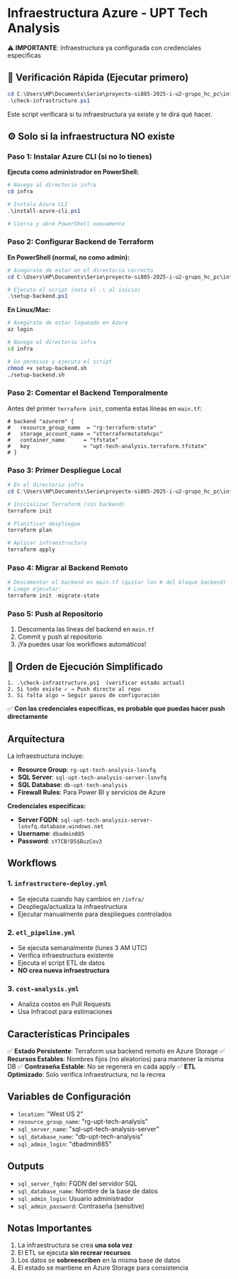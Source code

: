 # Infraestructura Azure - UPT Tech Analysis

⚠️ **IMPORTANTE**: Infraestructura ya configurada con credenciales específicas

## 🚀 **Verificación Rápida** (Ejecutar primero)

```powershell
cd C:\Users\HP\Documents\Serie\proyecto-si885-2025-i-u2-grupo_hc_pc\infra
.\check-infrastructure.ps1
```

Este script verificará si tu infraestructura ya existe y te dirá qué hacer.

## ⚙️ Solo si la infraestructura NO existe

### Paso 1: Instalar Azure CLI (si no lo tienes)

**Ejecuta como administrador en PowerShell:**
```powershell
# Navega al directorio infra
cd infra

# Instala Azure CLI
.\install-azure-cli.ps1

# Cierra y abre PowerShell nuevamente
```

### Paso 2: Configurar Backend de Terraform

**En PowerShell (normal, no como admin):**
```powershell
# Asegúrate de estar en el directorio correcto
cd C:\Users\HP\Documents\Serie\proyecto-si885-2025-i-u2-grupo_hc_pc\infra

# Ejecuta el script (nota el .\ al inicio)
.\setup-backend.ps1
```

**En Linux/Mac:**
```bash
# Asegúrate de estar logueado en Azure
az login

# Navega al directorio infra
cd infra

# Da permisos y ejecuta el script
chmod +x setup-backend.sh
./setup-backend.sh
```

### Paso 2: Comentar el Backend Temporalmente

Antes del primer `terraform init`, comenta estas líneas en `main.tf`:
```hcl
# backend "azurerm" {
#   resource_group_name  = "rg-terraform-state"
#   storage_account_name = "stterraformstatehcpc"
#   container_name      = "tfstate"
#   key                 = "upt-tech-analysis.terraform.tfstate"
# }
```

### Paso 3: Primer Despliegue Local

```powershell
# En el directorio infra
cd C:\Users\HP\Documents\Serie\proyecto-si885-2025-i-u2-grupo_hc_pc\infra

# Inicializar Terraform (sin backend)
terraform init

# Planificar despliegue
terraform plan

# Aplicar infraestructura
terraform apply
```

### Paso 4: Migrar al Backend Remoto

```powershell
# Descomentar el backend en main.tf (quitar los # del bloque backend)
# Luego ejecutar:
terraform init -migrate-state
```

### Paso 5: Push al Repositorio

1. Descomenta las líneas del backend en `main.tf`
2. Commit y push al repositorio
3. ¡Ya puedes usar los workflows automáticos!

## 🎯 **Orden de Ejecución Simplificado**

```
1. .\check-infrastructure.ps1  (verificar estado actual)
2. Si todo existe ✓ → Push directo al repo
3. Si falta algo → Seguir pasos de configuración
```

✅ **Con las credenciales específicas, es probable que puedas hacer push directamente**

## Arquitectura

La infraestructura incluye:

- **Resource Group**: `rg-upt-tech-analysis-lsnvfq`
- **SQL Server**: `sql-upt-tech-analysis-server-lsnvfq`
- **SQL Database**: `db-upt-tech-analysis`
- **Firewall Rules**: Para Power BI y servicios de Azure

**Credenciales específicas:**
- **Server FQDN**: `sql-upt-tech-analysis-server-lsnvfq.database.windows.net`
- **Username**: `dbadmin885`
- **Password**: `sY7CB!D5$BuzCov3`

## Workflows

### 1. `infrastructure-deploy.yml`
- Se ejecuta cuando hay cambios en `/infra/`
- Despliega/actualiza la infraestructura
- Ejecutar manualmente para despliegues controlados

### 2. `etl_pipeline.yml`
- Se ejecuta semanalmente (lunes 3 AM UTC)
- Verifica infraestructura existente
- Ejecuta el script ETL de datos
- **NO crea nueva infraestructura**

### 3. `cost-analysis.yml`
- Analiza costos en Pull Requests
- Usa Infracost para estimaciones

## Características Principales

✅ **Estado Persistente**: Terraform usa backend remoto en Azure Storage
✅ **Recursos Estables**: Nombres fijos (no aleatorios) para mantener la misma DB
✅ **Contraseña Estable**: No se regenera en cada apply
✅ **ETL Optimizado**: Solo verifica infraestructura, no la recrea

## Variables de Configuración

- `location`: "West US 2"
- `resource_group_name`: "rg-upt-tech-analysis"
- `sql_server_name`: "sql-upt-tech-analysis-server"
- `sql_database_name`: "db-upt-tech-analysis"
- `sql_admin_login`: "dbadmin885"

## Outputs

- `sql_server_fqdn`: FQDN del servidor SQL
- `sql_database_name`: Nombre de la base de datos
- `sql_admin_login`: Usuario administrador
- `sql_admin_password`: Contraseña (sensitive)

## Notas Importantes

1. La infraestructura se crea **una sola vez**
2. El ETL se ejecuta **sin recrear recursos**
3. Los datos se **sobreescriben** en la misma base de datos
4. El estado se mantiene en Azure Storage para consistencia
